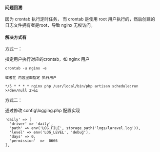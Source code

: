 #### 问题回溯

因为 crontab 执行定时任务， 而 crontab 是使用 root 用户执行的，然后创建的日志文件拥有者是root，导致 nginx 无权访问。



#### 解决方式有

方式一：

指定用户执行对应的crontab，如 nginx 用户

```
crontab -u nginx -e 

或者在 内容里面指定 执行用户

*/5 * * * * nginx php /usr/local/bin/php artisan schedule:run >/dev/null 2>&1
```

方式二：

通过修改 config\logging.php 配置实现

```
'daily' => [
  'driver' => 'daily',
  'path' => env('LOG_FILE', storage_path('logs/laravel.log')),
  'level' => env('LOG_LEVEL', 'debug'),
  'days' => 0,
  'permission'  =>  0666
],
```

